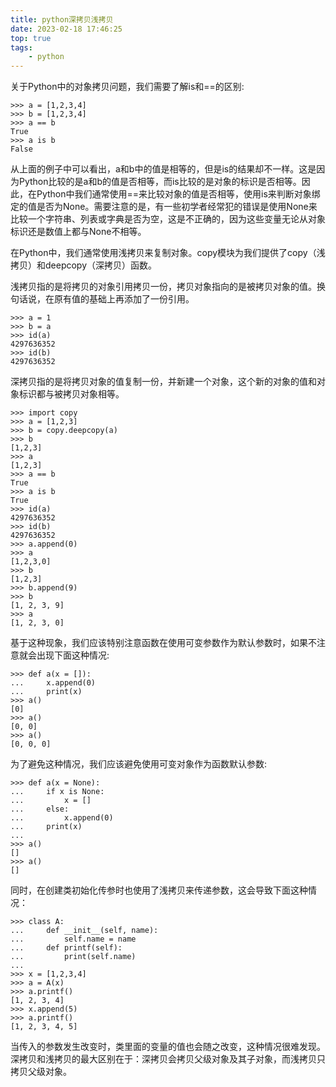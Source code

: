 ```yaml
---
title: python深拷贝浅拷贝
date: 2023-02-18 17:46:25
top: true
tags:
    - python
---
```

关于Python中的对象拷贝问题，我们需要了解is和==的区别:

```
>>> a = [1,2,3,4]
>>> b = [1,2,3,4]
>>> a == b
True
>>> a is b
False

```

从上面的例子中可以看出，a和b中的值是相等的，但是is的结果却不一样。这是因为Python比较的是a和b的值是否相等，而is比较的是对象的标识是否相等。因此，在Python中我们通常使用==来比较对象的值是否相等，使用is来判断对象绑定的值是否为None。需要注意的是，有一些初学者经常犯的错误是使用None来比较一个字符串、列表或字典是否为空，这是不正确的，因为这些变量无论从对象标识还是数值上都与None不相等。

在Python中，我们通常使用浅拷贝来复制对象。copy模块为我们提供了copy（浅拷贝）和deepcopy（深拷贝）函数。

浅拷贝指的是将拷贝的对象引用拷贝一份，拷贝对象指向的是被拷贝对象的值。换句话说，在原有值的基础上再添加了一份引用。

```
>>> a = 1
>>> b = a
>>> id(a)
4297636352
>>> id(b)
4297636352

```

深拷贝指的是将拷贝对象的值复制一份，并新建一个对象，这个新的对象的值和对象标识都与被拷贝对象相等。

```
>>> import copy
>>> a = [1,2,3]
>>> b = copy.deepcopy(a)
>>> b
[1,2,3]
>>> a
[1,2,3]
>>> a == b
True
>>> a is b
True
>>> id(a)
4297636352
>>> id(b)
4297636352
>>> a.append(0)
>>> a
[1,2,3,0]
>>> b
[1,2,3]
>>> b.append(9)
>>> b
[1, 2, 3, 9]
>>> a
[1, 2, 3, 0]

```

基于这种现象，我们应该特别注意函数在使用可变参数作为默认参数时，如果不注意就会出现下面这种情况:

```
>>> def a(x = []):
...     x.append(0)
...     print(x)
>>> a()
[0]
>>> a()
[0, 0]
>>> a()
[0, 0, 0]

```

为了避免这种情况，我们应该避免使用可变对象作为函数默认参数:

```
>>> def a(x = None):
...     if x is None:
...         x = []
...     else:
...         x.append(0)
...     print(x)
...
>>> a()
[]
>>> a()
[]

```

同时，在创建类初始化传参时也使用了浅拷贝来传递参数，这会导致下面这种情况：

```
>>> class A:
...     def __init__(self, name):
...         self.name = name
...     def printf(self):
...         print(self.name)
...
>>> x = [1,2,3,4]
>>> a = A(x)
>>> a.printf()
[1, 2, 3, 4]
>>> x.append(5)
>>> a.printf()
[1, 2, 3, 4, 5]

```

当传入的参数发生改变时，类里面的变量的值也会随之改变，这种情况很难发现。深拷贝和浅拷贝的最大区别在于：深拷贝会拷贝父级对象及其子对象，而浅拷贝只拷贝父级对象。
